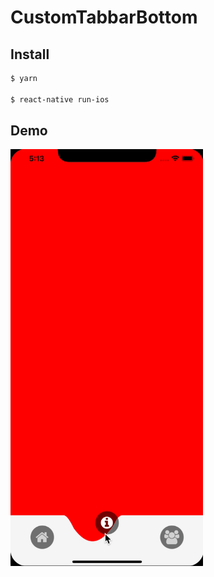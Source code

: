 # CustomTabbarBottom

## Install

```bash
$ yarn

$ react-native run-ios
```

## Demo

<img src="./demo.gif" height="667" width="308" />
